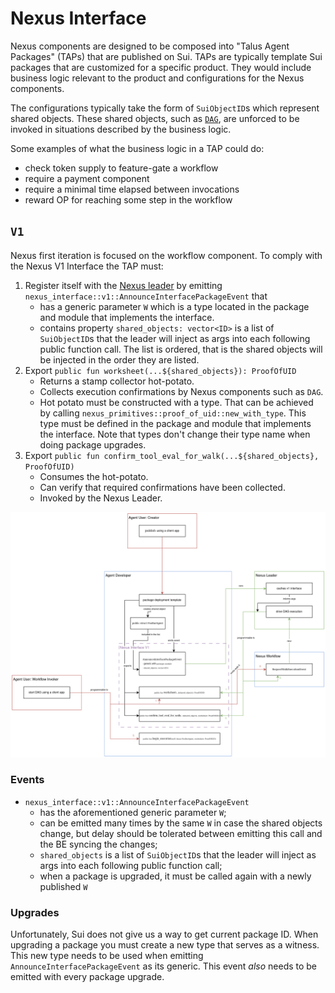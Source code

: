 # Nexus Interface

Nexus components are designed to be composed into "Talus Agent Packages" (TAPs) that are published on Sui.
TAPs are typically template Sui packages that are customized for a specific product.
They would include business logic relevant to the product and configurations for the Nexus components.

The configurations typically take the form of `SuiObjectID`s which represent shared objects.
These shared objects, such as [`DAG`][packages-workflow], are unforced to be invoked in situations described by the business logic.

Some examples of what the business logic in a TAP could do:

- check token supply to feature-gate a workflow
- require a payment component
- require a minimal time elapsed between invocations
- reward OP for reaching some step in the workflow

## `V1`

Nexus first iteration is focused on the workflow component.
To comply with the Nexus V1 Interface the TAP must:

1. Register itself with the [Nexus leader][crates-leader] by emitting `nexus_interface::v1::AnnounceInterfacePackageEvent` that
   - has a generic parameter `W` which is a type located in the package and module that implements the interface.
   - contains property `shared_objects: vector<ID>` is a list of `SuiObjectID`s that the leader will inject as args into each following public function call.
     The list is ordered, that is the shared objects will be injected in the order they are listed.
2. Export `public fun worksheet(...${shared_objects}): ProofOfUID`
   - Returns a stamp collector hot-potato.
   - Collects execution confirmations by Nexus components such as `DAG`.
   - Hot potato must be constructed with a type.
     That can be achieved by calling `nexus_primitives::proof_of_uid::new_with_type`.
     This type must be defined in the package and module that implements the interface.
     Note that types don't change their type name when doing package upgrades.
3. Export `public fun confirm_tool_eval_for_walk(...${shared_objects}, ProofOfUID)`
   - Consumes the hot-potato.
   - Can verify that required confirmations have been collected.
   - Invoked by the Nexus Leader.

![Diagram showing Nexus V1 Interface flow](../images/nexus-interface-v1.png)

### Events

- `nexus_interface::v1::AnnounceInterfacePackageEvent`
  - has the aforementioned generic parameter `W`;
  - can be emitted many times by the same `W` in case the shared objects change, but delay should be tolerated between emitting this call and the BE syncing the changes;
  - `shared_objects` is a list of `SuiObjectID`s that the leader will inject as args into each following public function call;
  - when a package is upgraded, it must be called again with a newly published `W`

### Upgrades

Unfortunately, Sui does not give us a way to get current package ID.
When upgrading a package you must create a new type that serves as a witness.
This new type needs to be used when emitting `AnnounceInterfacePackageEvent` as its generic.
This event _also_ needs to be emitted with every package upgrade.

<!-- List of References -->

[packages-workflow]: ./Workflow.md
[crates-leader]: ../crates/Leader.md